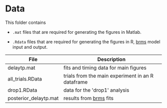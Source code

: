 # Data

This folder contains 

- `.mat` files that are required for generating the figures in Matlab.

- `.Rdata` files that are required for generating the figures in R, [brms](https://github.com/paul-buerkner/brms) model input and output.

File            		| Description
-----           		|------------
delaytp.mat			| fits and timing data for main figures
all_trials.RData | trials from the main experiment in an R dataframe
drop1.RData | data for the 'drop1' analysis
posterior_delaytp.mat | results from [brms](https://github.com/paul-buerkner/brms) fits
